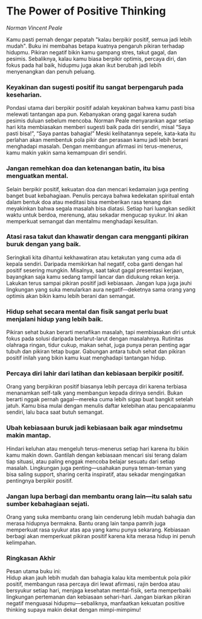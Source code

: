 # The Power of Positive Thinking  
*Norman Vincent Peale*

Kamu pasti pernah dengar pepatah "kalau berpikir positif, semua jadi lebih mudah". Buku ini membahas betapa kuatnya pengaruh pikiran terhadap hidupmu. Pikiran negatif bikin kamu gampang stres, takut gagal, dan pesimis. Sebaliknya, kalau kamu biasa berpikir optimis, percaya diri, dan fokus pada hal baik, hidupmu juga akan ikut berubah jadi lebih menyenangkan dan penuh peluang.

### Keyakinan dan sugesti positif itu sangat berpengaruh pada keseharian.
Pondasi utama dari berpikir positif adalah keyakinan bahwa kamu pasti bisa melewati tantangan apa pun. Kebanyakan orang gagal karena sudah pesimis duluan sebelum mencoba. Norman Peale menyarankan agar setiap hari kita membiasakan memberi sugesti baik pada diri sendiri, misal “Saya pasti bisa!”, “Saya pantas bahagia!” Meski kelihatannya sepele, kata-kata itu perlahan akan membentuk pola pikir dan perasaan kamu jadi lebih berani menghadapi masalah. Dengan membangun afirmasi ini terus-menerus, kamu makin yakin sama kemampuan diri sendiri.

### Jangan remehkan doa dan ketenangan batin, itu bisa menguatkan mental.
Selain berpikir positif, kekuatan doa dan mencari kedamaian juga penting banget buat kebahagiaan. Penulis percaya bahwa kedekatan spiritual entah dalam bentuk doa atau meditasi bisa memberikan rasa tenang dan meyakinkan bahwa segala masalah bisa diatasi. Setiap hari luangkan sedikit waktu untuk berdoa, merenung, atau sekadar mengucap syukur. Ini akan memperkuat semangat dan mentalmu menghadapi kesulitan.

### Atasi rasa takut dan khawatir dengan cara mengganti pikiran buruk dengan yang baik.
Seringkali kita dihantui kekhawatiran atau ketakutan yang cuma ada di kepala sendiri. Daripada memikirkan hal negatif, coba ganti dengan hal positif sesering mungkin. Misalnya, saat takut gagal presentasi kerjaan, bayangkan saja kamu sedang tampil lancar dan didukung rekan kerja. Lakukan terus sampai pikiran positif jadi kebiasaan. Jangan lupa juga jauhi lingkungan yang suka menularkan aura negatif—deketnya sama orang yang optimis akan bikin kamu lebih berani dan semangat.

### Hidup sehat secara mental dan fisik sangat perlu buat menjalani hidup yang lebih baik.
Pikiran sehat bukan berarti menafikan masalah, tapi membiasakan diri untuk fokus pada solusi daripada berlarut-larut dengan masalahnya. Rutinitas olahraga ringan, tidur cukup, makan sehat, juga punya peran penting agar tubuh dan pikiran tetap bugar. Gabungan antara tubuh sehat dan pikiran positif inilah yang bikin kamu kuat menghadapi tantangan hidup.

### Percaya diri lahir dari latihan dan kebiasaan berpikir positif.
Orang yang berpikiran positif biasanya lebih percaya diri karena terbiasa menanamkan self-talk yang membangun kepada dirinya sendiri. Bukan berarti nggak pernah gagal—mereka cuma lebih sigap buat bangkit setelah jatuh. Kamu bisa mulai dengan menulis daftar kelebihan atau pencapaianmu sendiri, lalu baca saat butuh semangat.

### Ubah kebiasaan buruk jadi kebiasaan baik agar mindsetmu makin mantap.
Hindari keluhan atau mengeluh terus-menerus setiap hari karena itu bikin kamu makin down. Gantilah dengan kebiasaan mencari sisi terang dalam tiap situasi, atau paling enggak mencoba belajar sesuatu dari setiap masalah. Lingkungan juga penting—usahakan punya teman-teman yang bisa saling support, sharing cerita inspiratif, atau sekadar mengingatkan pentingnya berpikir positif.

### Jangan lupa berbagi dan membantu orang lain—itu salah satu sumber kebahagiaan sejati.
Orang yang suka membantu orang lain cenderung lebih mudah bahagia dan merasa hidupnya bermakna. Bantu orang lain tanpa pamrih juga memperkuat rasa syukur atas apa yang kamu punya sekarang. Kebiasaan berbagi akan memperkuat pikiran positif karena kita merasa hidup ini penuh kelimpahan.

### Ringkasan Akhir
Pesan utama buku ini:  
Hidup akan jauh lebih mudah dan bahagia kalau kita membentuk pola pikir positif, membangun rasa percaya diri lewat afirmasi, rajin berdoa atau bersyukur setiap hari, menjaga kesehatan mental-fisik, serta memperbaiki lingkungan pertemanan dan kebiasaan sehari-hari. Jangan biarkan pikiran negatif menguasai hidupmu—sebaliknya, manfaatkan kekuatan positive thinking supaya makin dekat dengan mimpi-mimpimu!